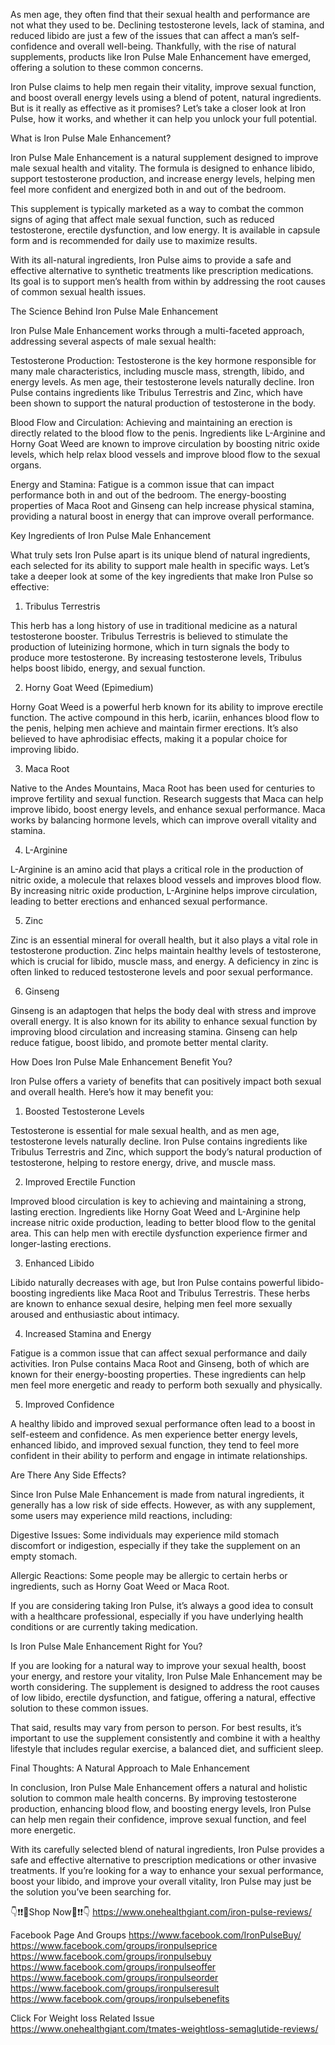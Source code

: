 As men age, they often find that their sexual health and performance are not what they used to be. Declining testosterone levels, lack of stamina, and reduced libido are just a few of the issues that can affect a man’s self-confidence and overall well-being. Thankfully, with the rise of natural supplements, products like Iron Pulse Male Enhancement have emerged, offering a solution to these common concerns.

Iron Pulse claims to help men regain their vitality, improve sexual function, and boost overall energy levels using a blend of potent, natural ingredients. But is it really as effective as it promises? Let’s take a closer look at Iron Pulse, how it works, and whether it can help you unlock your full potential.

What is Iron Pulse Male Enhancement?

Iron Pulse Male Enhancement is a natural supplement designed to improve male sexual health and vitality. The formula is designed to enhance libido, support testosterone production, and increase energy levels, helping men feel more confident and energized both in and out of the bedroom.

This supplement is typically marketed as a way to combat the common signs of aging that affect male sexual function, such as reduced testosterone, erectile dysfunction, and low energy. It is available in capsule form and is recommended for daily use to maximize results.

With its all-natural ingredients, Iron Pulse aims to provide a safe and effective alternative to synthetic treatments like prescription medications. Its goal is to support men’s health from within by addressing the root causes of common sexual health issues.

The Science Behind Iron Pulse Male Enhancement

Iron Pulse Male Enhancement works through a multi-faceted approach, addressing several aspects of male sexual health:

Testosterone Production: Testosterone is the key hormone responsible for many male characteristics, including muscle mass, strength, libido, and energy levels. As men age, their testosterone levels naturally decline. Iron Pulse contains ingredients like Tribulus Terrestris and Zinc, which have been shown to support the natural production of testosterone in the body.

Blood Flow and Circulation: Achieving and maintaining an erection is directly related to the blood flow to the penis. Ingredients like L-Arginine and Horny Goat Weed are known to improve circulation by boosting nitric oxide levels, which help relax blood vessels and improve blood flow to the sexual organs.

Energy and Stamina: Fatigue is a common issue that can impact performance both in and out of the bedroom. The energy-boosting properties of Maca Root and Ginseng can help increase physical stamina, providing a natural boost in energy that can improve overall performance.

Key Ingredients of Iron Pulse Male Enhancement

What truly sets Iron Pulse apart is its unique blend of natural ingredients, each selected for its ability to support male health in specific ways. Let’s take a deeper look at some of the key ingredients that make Iron Pulse so effective:

1. Tribulus Terrestris

This herb has a long history of use in traditional medicine as a natural testosterone booster. Tribulus Terrestris is believed to stimulate the production of luteinizing hormone, which in turn signals the body to produce more testosterone. By increasing testosterone levels, Tribulus helps boost libido, energy, and sexual function.

2. Horny Goat Weed (Epimedium)

Horny Goat Weed is a powerful herb known for its ability to improve erectile function. The active compound in this herb, icariin, enhances blood flow to the penis, helping men achieve and maintain firmer erections. It’s also believed to have aphrodisiac effects, making it a popular choice for improving libido.

3. Maca Root

Native to the Andes Mountains, Maca Root has been used for centuries to improve fertility and sexual function. Research suggests that Maca can help improve libido, boost energy levels, and enhance sexual performance. Maca works by balancing hormone levels, which can improve overall vitality and stamina.

4. L-Arginine

L-Arginine is an amino acid that plays a critical role in the production of nitric oxide, a molecule that relaxes blood vessels and improves blood flow. By increasing nitric oxide production, L-Arginine helps improve circulation, leading to better erections and enhanced sexual performance.

5. Zinc

Zinc is an essential mineral for overall health, but it also plays a vital role in testosterone production. Zinc helps maintain healthy levels of testosterone, which is crucial for libido, muscle mass, and energy. A deficiency in zinc is often linked to reduced testosterone levels and poor sexual performance.

6. Ginseng

Ginseng is an adaptogen that helps the body deal with stress and improve overall energy. It is also known for its ability to enhance sexual function by improving blood circulation and increasing stamina. Ginseng can help reduce fatigue, boost libido, and promote better mental clarity.

How Does Iron Pulse Male Enhancement Benefit You?

Iron Pulse offers a variety of benefits that can positively impact both sexual and overall health. Here’s how it may benefit you:

1. Boosted Testosterone Levels

Testosterone is essential for male sexual health, and as men age, testosterone levels naturally decline. Iron Pulse contains ingredients like Tribulus Terrestris and Zinc, which support the body’s natural production of testosterone, helping to restore energy, drive, and muscle mass.

2. Improved Erectile Function

Improved blood circulation is key to achieving and maintaining a strong, lasting erection. Ingredients like Horny Goat Weed and L-Arginine help increase nitric oxide production, leading to better blood flow to the genital area. This can help men with erectile dysfunction experience firmer and longer-lasting erections.

3. Enhanced Libido

Libido naturally decreases with age, but Iron Pulse contains powerful libido-boosting ingredients like Maca Root and Tribulus Terrestris. These herbs are known to enhance sexual desire, helping men feel more sexually aroused and enthusiastic about intimacy.

4. Increased Stamina and Energy

Fatigue is a common issue that can affect sexual performance and daily activities. Iron Pulse contains Maca Root and Ginseng, both of which are known for their energy-boosting properties. These ingredients can help men feel more energetic and ready to perform both sexually and physically.

5. Improved Confidence

A healthy libido and improved sexual performance often lead to a boost in self-esteem and confidence. As men experience better energy levels, enhanced libido, and improved sexual function, they tend to feel more confident in their ability to perform and engage in intimate relationships.

Are There Any Side Effects?

Since Iron Pulse Male Enhancement is made from natural ingredients, it generally has a low risk of side effects. However, as with any supplement, some users may experience mild reactions, including:

Digestive Issues: Some individuals may experience mild stomach discomfort or indigestion, especially if they take the supplement on an empty stomach.

Allergic Reactions: Some people may be allergic to certain herbs or ingredients, such as Horny Goat Weed or Maca Root.

If you are considering taking Iron Pulse, it’s always a good idea to consult with a healthcare professional, especially if you have underlying health conditions or are currently taking medication.

Is Iron Pulse Male Enhancement Right for You?

If you are looking for a natural way to improve your sexual health, boost your energy, and restore your vitality, Iron Pulse Male Enhancement may be worth considering. The supplement is designed to address the root causes of low libido, erectile dysfunction, and fatigue, offering a natural, effective solution to these common issues.

That said, results may vary from person to person. For best results, it’s important to use the supplement consistently and combine it with a healthy lifestyle that includes regular exercise, a balanced diet, and sufficient sleep.

Final Thoughts: A Natural Approach to Male Enhancement

In conclusion, Iron Pulse Male Enhancement offers a natural and holistic solution to common male health concerns. By improving testosterone production, enhancing blood flow, and boosting energy levels, Iron Pulse can help men regain their confidence, improve sexual function, and feel more energetic.

With its carefully selected blend of natural ingredients, Iron Pulse provides a safe and effective alternative to prescription medications or other invasive treatments. If you’re looking for a way to enhance your sexual performance, boost your libido, and improve your overall vitality, Iron Pulse may just be the solution you’ve been searching for.

👇❗❗💛Shop Now💛❗❗👇
https://www.onehealthgiant.com/iron-pulse-reviews/ 

Facebook Page And Groups
https://www.facebook.com/IronPulseBuy/ 
https://www.facebook.com/groups/ironpulseprice 
https://www.facebook.com/groups/ironpulsebuy 
https://www.facebook.com/groups/ironpulseoffer 
https://www.facebook.com/groups/ironpulseorder 
https://www.facebook.com/groups/ironpulseresult 
https://www.facebook.com/groups/ironpulsebenefits 

Click For Weight loss Related Issue
https://www.onehealthgiant.com/tmates-weightloss-semaglutide-reviews/ 
